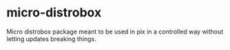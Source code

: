 # micro-distrobox
Micro distrobox package meant to be used in pix in a controlled way without letting updates breaking things.

